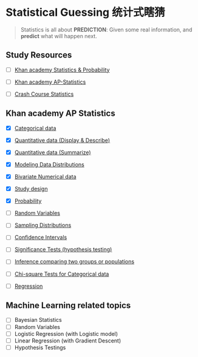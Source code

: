 # Statistical Guessing 统计式瞎猜
> Statistics is all about **PREDICTION**: Given some real information, and **predict** what will happen next.

## Study Resources
- [ ] [Khan academy Statistics & Probability](https://www.khanacademy.org/math/statistics-probability)
- [ ] [Khan academy AP-Statistics](https://www.khanacademy.org/math/ap-statistics)
- [ ] [Crash Course Statistics](https://www.youtube.com/playlist?list=PL8dPuuaLjXtNM_Y-bUAhblSAdWRnmBUcr)


## Khan academy AP Statistics
- [x] [Categorical data](https://www.khanacademy.org/math/ap-statistics/analyzing-categorical-ap/modal/test/analyzing-categorical-ap-unit-test)
- [x] [Quantitative data (Display & Describe)](https://www.khanacademy.org/math/ap-statistics/quantitative-data-ap/modal/test/quantitative-data-ap-unit-test)
- [x] [Quantitative data (Summarize)](https://www.khanacademy.org/math/ap-statistics/summarizing-quantitative-data-ap/modal/test/summarizing-quantitative-data-ap-unit-test)
- [x] [Modeling Data Distributions](https://www.khanacademy.org/math/ap-statistics/density-curves-normal-distribution-ap/modal/test/density-curves-normal-distribution-ap-unit-test)
- [x] [Bivariate Numerical data](https://www.khanacademy.org/math/ap-statistics/bivariate-data-ap/modal/test/bivariate-data-ap-unit-test)
- [x] [Study design](https://www.khanacademy.org/math/ap-statistics/gathering-data-ap/modal/test/gathering-data-ap-unit-test)
- [x] [Probability](https://www.khanacademy.org/math/ap-statistics/probability-ap/modal/test/probability-ap-unit-test)
- [ ] [Random Variables](https://www.khanacademy.org/math/ap-statistics/random-variables-ap/modal/test/geometric-random-variable-unit-test)
- [ ] [Sampling Distributions](https://www.khanacademy.org/math/ap-statistics/sampling-distribution-ap/modal/test/sampling-distribution-mean-unit-test)
- [ ] [Confidence Intervals](https://www.khanacademy.org/math/ap-statistics/estimating-confidence-ap/modal/test/one-sample-t-interval-mean-unit-test)
- [ ] [Significance Tests (hypothesis testing)](https://www.khanacademy.org/math/ap-statistics/tests-significance-ap/modal/test/one-sample-t-test-mean-unit-test)
- [ ] [Inference comparing two groups or populations](https://www.khanacademy.org/math/ap-statistics/two-sample-inference/modal/test/two-sample-t-test-means-unit-test)
- [ ] [Chi-square Tests for Categorical data](https://www.khanacademy.org/math/ap-statistics/chi-square-tests/modal/test/chi-square-tests-two-way-tables-unit-test)
- [ ] [Regression](https://www.khanacademy.org/math/ap-statistics/inference-slope-linear-regression/modal/test/inference-slope-unit-test)


## Machine Learning related topics
- [ ] Bayesian Statistics
- [ ] Random Variables
- [ ] Logistic Regression (with Logistic model)
- [ ] Linear Regression (with Gradient Descent)
- [ ] Hypothesis Testings